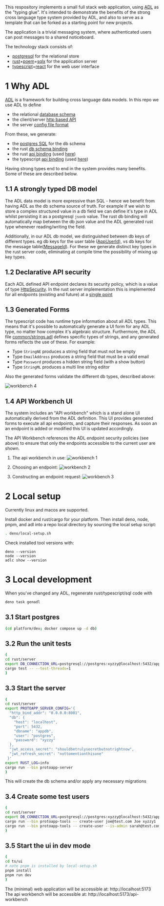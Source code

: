 This respository implements a small full stack web application, using [ADL] as the "typing glue". It's intended to
demonstrate the benefits of the strong cross language type system provided by ADL, and also to serve as a template
that can be forked as a starting point for new projects.

The application is a trivial messaging system, where authenticated users can post messages to a shared noticeboard.

The technology stack consists of:

- [postgresql] for the relational store
- [rust]+[poem]+[sqlx] for the application server
- [typescript]+[react] for the web user interface

[ADL]:https://github.com/adl-lang/adl
[postgresql]:https://www.postgresql.org/
[rust]:https://www.rust-lang.org/
[poem]:https://github.com/poem-web/poem
[sqlx]:https://github.com/launchbadge/sqlx
[typescript]:https://www.typescriptlang.org/
[react]:https://react.dev/

# 1 Why ADL

[ADL] is a framework for building cross language data models. In this repo we use ADL to define

* the relational [database schema](./adl/protoapp/db.adl)
* the client/server [http based API](./adl/protoapp/apis/ui.adl)
* the server [config file format](./adl/protoapp/config/server.adl)

From these, we generate:

* the [postgres SQL](./sql/adl-gen/adl-tables.latest.sql) for the db schema
* the rust [db schema binding](./rust/server/src/adl/db/schema.rs)
* the rust [api binding](./rust/server/src/adl/gen/protoapp/apis/ui.rs) (used [here](,/rust/server/src/server/routing.rs))
* the typescript [api binding](./ts/ui/src/adl-gen/protoapp/apis/ui.ts) (used [here](./ts/ui/src/service/index.ts))

Having strong types end to end in the system provides many benefits. Some of these are described below.

## 1.1 A strongly typed DB model

The ADL data model is more expressive than SQL - hence we benefit from having ADL as the db schema source of truth. For
example if we wish to store a complex structured value in a db field we can define it's type in ADL whilst persisting
it as a postgresql `jsonb` value. The rust db binding will automatically map between the db json value and the ADL generated
rust type whenever reading/writing the field.

Additionally, in our ADL db model, we distinguished between db keys of different types. eg db keys for the user
table ([AppUserId](./adl/protoapp/db.adl#L18)), vs db keys for the message
table([MessageId](./adl/protoapp/db.adl#L32)). For these we generate distinct key types
in the rust server code, eliminating at compile time the possibility of mixing up key types.


## 1.2 Declarative API security

Each ADL defined API endpoint declares its security policy, which is a value of type
[HttpSecurity](./adl/common/http.adl#L35). In the rust server implementation this is implemented
for all endpoints (existing and future) at a [single point](./rust/server/src/server/poem_adl_interop.rs#L181)

## 1.3 Generated Forms

The typescript code has runtime type information about all ADL types. This means that it's possible to automatically
generate a UI form for any ADL type, no matter how complex it's algebraic structure. Furthermore, the ADL file
[common/strings.adl](./adl/common/strings.adl) defines specific types of strings, and any generated forms reflects the
use of these. For example:

* Type `StringNE` produces a string field that must not be empty
* Type `EmailAddress` produces a string field that must be a valid email
* Type `Password` produces a hidden string field (with a show button)
* Type `StringML` produces a multi line string editor

Also the generated forms validate the different db types, described above: 

![workbench 4](docs/workbench-4.png)

## 1.4 API Workbench UI

The system includes an "API workbench" which is a stand alone UI automatically derived from the ADL definition. This
UI provides generated forms to execute all api endpoints, and capture their responses. As soon an an endpoint is added or modified
this UI is updated accordingly.

The API Workbench references the ADL endpoint security policies (see above) to ensure that only the endpoints accessible to the
current user are shown.

1) The api workbench in use:
![workbench 1](docs/workbench-1.png)

2) Choosing an endpoint:
![workbench 2](docs/workbench-2.png)

3) Constructing an endpoint request:
![workbench 3](docs/workbench-3.png)


# 2 Local setup

Currently linux and macos are supported.

Install docker and rust/cargo for your platform. Then install deno, node, pnpm, and adl into a repo
local directory by sourcing the local setup script:

```bash
. deno/local-setup.sh
```

Check installed tool versions with:

```
deno --version
node --version
adlc show --version 
```

# 3 Local development

When you've changed any ADL, regenerate rust/typescript/sql code with

```bash
deno task genadl
```

## 3.1 Start postgres


```bash
(cd platform/dev; docker compose up -d db)
```

## 3.2 Run the unit tests

```bash
(
cd rust/server
export DB_CONNECTION_URL=postgresql://postgres:xyzzy@localhost:5432/appdb
cargo test -- --test-threads=1
)
```

## 3.3 Start the server

```bash
(
cd rust/server
export PROTOAPP_SERVER_CONFIG='{
  "http_bind_addr": "0.0.0.0:8081",
  "db": {
    "host": "localhost",
    "port": 5432,
    "dbname": "appdb",
    "user": "postgres",
    "password": "xyzzy"
  },
  "jwt_access_secret": "shouldbetrulysecretbutnotrightnow",
  "jwt_refresh_secret": "nottomentionthisone"
 }'
export RUST_LOG=info
cargo run --bin protoapp-server
)
```

This will create the db schema and/or apply any necessary migrations

## 3.4 Create some test users

```bash
(
cd rust/server
export DB_CONNECTION_URL=postgresql://postgres:xyzzy@localhost:5432/appdb
cargo run --bin protoapp-tools -- create-user joe@test.com Joe xyzzy1
cargo run --bin protoapp-tools -- create-user --is-admin sarah@test.com Sarah abcdef
)
```

## 3.5 Start the ui in dev mode

```bash
(
cd ts/ui
# note pnpm is installed by local-setup.sh
pnpm install
pnpm run dev
)
```

The (minimal) web application will be accessible at: http://localhost:5173
The api workbench will be accessible at: http://localhost:5173/api-workbench
